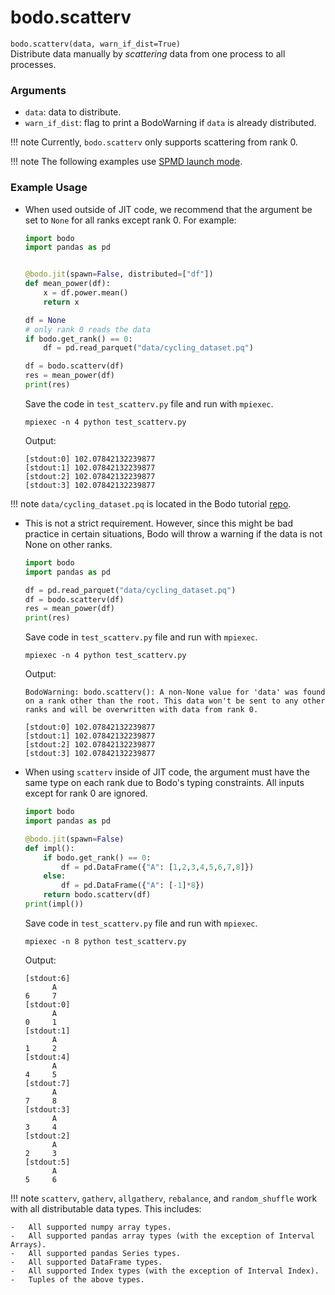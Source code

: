 # bodo.scatterv

`bodo.scatterv(data, warn_if_dist=True)`
<br> 
Distribute data manually by *scattering* data from one process to all processes.

### Arguments

- ``data``: data to distribute.
- ``warn_if_dist``: flag to print a BodoWarning if ``data`` is already distributed.

!!! note 
      Currently, `bodo.scatterv` only supports scattering from rank 0.

!!! note
      The following examples use [SPMD launch mode](../../bodo_parallelism/bodo_parallelism_basics.md#spmd).

### Example Usage

- When used outside of JIT code, we recommend that the argument be set to ``None`` for all ranks except rank 0. 
  For example:
  
  ```py 
  import bodo
  import pandas as pd
  
  
  @bodo.jit(spawn=False, distributed=["df"])
  def mean_power(df):
      x = df.power.mean()
      return x
  
  df = None
  # only rank 0 reads the data
  if bodo.get_rank() == 0:
      df = pd.read_parquet("data/cycling_dataset.pq")
  
  df = bodo.scatterv(df)
  res = mean_power(df)
  print(res)
  ```
       
  Save the code in ``test_scatterv.py`` file and run with `mpiexec`.
      
  ```shell
  mpiexec -n 4 python test_scatterv.py
  ```

  Output: 
  
  ```console
  [stdout:0] 102.07842132239877
  [stdout:1] 102.07842132239877
  [stdout:2] 102.07842132239877
  [stdout:3] 102.07842132239877
  ```
  
!!! note
    `data/cycling_dataset.pq` is located in the Bodo tutorial
    [repo](https://github.com/bodo-ai/Bodo-tutorial).

- This is not a strict requirement. However, since this might be bad practice in certain situations, 
  Bodo will throw a warning if the data is not None on other ranks.
    
  ```py
  import bodo
  import pandas as pd
  
  df = pd.read_parquet("data/cycling_dataset.pq")
  df = bodo.scatterv(df)
  res = mean_power(df)
  print(res)
  ```

  Save code in ``test_scatterv.py`` file and run with `mpiexec`.

  ```shell
  mpiexec -n 4 python test_scatterv.py
  ```

  Output:

  ```console
  BodoWarning: bodo.scatterv(): A non-None value for 'data' was found on a rank other than the root. This data won't be sent to any other ranks and will be overwritten with data from rank 0.
  
  [stdout:0] 102.07842132239877
  [stdout:1] 102.07842132239877
  [stdout:2] 102.07842132239877
  [stdout:3] 102.07842132239877
  ```

- When using ``scatterv`` inside of JIT code, the argument must have the same type on each rank due to Bodo's typing constraints.
  All inputs except for rank 0 are ignored.

  ```py 
  import bodo
  import pandas as pd
  
  @bodo.jit(spawn=False)
  def impl():
      if bodo.get_rank() == 0:
          df = pd.DataFrame({"A": [1,2,3,4,5,6,7,8]})
      else:
          df = pd.DataFrame({"A": [-1]*8})
      return bodo.scatterv(df)
  print(impl())
  ```

  Save code in ``test_scatterv.py`` file and run with `mpiexec`.

  ```shell
  mpiexec -n 8 python test_scatterv.py
  ```

  Output:
  
  ```console
  [stdout:6]
        A
  6     7
  [stdout:0]
        A
  0     1
  [stdout:1]
        A
  1     2
  [stdout:4]
        A
  4     5
  [stdout:7]
        A
  7     8
  [stdout:3]
        A
  3     4
  [stdout:2]
        A
  2     3
  [stdout:5]
        A
  5     6
  ```


!!! note
    `scatterv`, `gatherv`, `allgatherv`, `rebalance`, and `random_shuffle` work with all distributable data types. This includes:

    -   All supported numpy array types.
    -   All supported pandas array types (with the exception of Interval Arrays).
    -   All supported pandas Series types.
    -   All supported DataFrame types.
    -   All supported Index types (with the exception of Interval Index).
    -   Tuples of the above types.

